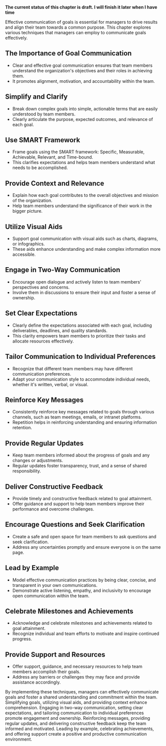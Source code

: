 **The current status of this chapter is draft. I will finish it later when I have time**

Effective communication of goals is essential for managers to drive results and align their team towards a common purpose. This chapter explores various techniques that managers can employ to communicate goals effectively.

**The Importance of Goal Communication**
----------------------------------------

* Clear and effective goal communication ensures that team members understand the organization's objectives and their roles in achieving them.
* It promotes alignment, motivation, and accountability within the team.

**Simplify and Clarify**
------------------------

* Break down complex goals into simple, actionable terms that are easily understood by team members.
* Clearly articulate the purpose, expected outcomes, and relevance of each goal.

**Use SMART Framework**
-----------------------

* Frame goals using the SMART framework: Specific, Measurable, Achievable, Relevant, and Time-bound.
* This clarifies expectations and helps team members understand what needs to be accomplished.

**Provide Context and Relevance**
---------------------------------

* Explain how each goal contributes to the overall objectives and mission of the organization.
* Help team members understand the significance of their work in the bigger picture.

**Utilize Visual Aids**
-----------------------

* Support goal communication with visual aids such as charts, diagrams, or infographics.
* These aids enhance understanding and make complex information more accessible.

**Engage in Two-Way Communication**
-----------------------------------

* Encourage open dialogue and actively listen to team members' perspectives and concerns.
* Involve them in discussions to ensure their input and foster a sense of ownership.

**Set Clear Expectations**
--------------------------

* Clearly define the expectations associated with each goal, including deliverables, deadlines, and quality standards.
* This clarity empowers team members to prioritize their tasks and allocate resources effectively.

**Tailor Communication to Individual Preferences**
--------------------------------------------------

* Recognize that different team members may have different communication preferences.
* Adapt your communication style to accommodate individual needs, whether it's written, verbal, or visual.

**Reinforce Key Messages**
--------------------------

* Consistently reinforce key messages related to goals through various channels, such as team meetings, emails, or intranet platforms.
* Repetition helps in reinforcing understanding and ensuring information retention.

**Provide Regular Updates**
---------------------------

* Keep team members informed about the progress of goals and any changes or adjustments.
* Regular updates foster transparency, trust, and a sense of shared responsibility.

**Deliver Constructive Feedback**
---------------------------------

* Provide timely and constructive feedback related to goal attainment.
* Offer guidance and support to help team members improve their performance and overcome challenges.

**Encourage Questions and Seek Clarification**
----------------------------------------------

* Create a safe and open space for team members to ask questions and seek clarification.
* Address any uncertainties promptly and ensure everyone is on the same page.

**Lead by Example**
-------------------

* Model effective communication practices by being clear, concise, and transparent in your own communications.
* Demonstrate active listening, empathy, and inclusivity to encourage open communication within the team.

**Celebrate Milestones and Achievements**
-----------------------------------------

* Acknowledge and celebrate milestones and achievements related to goal attainment.
* Recognize individual and team efforts to motivate and inspire continued progress.

**Provide Support and Resources**
---------------------------------

* Offer support, guidance, and necessary resources to help team members accomplish their goals.
* Address any barriers or challenges they may face and provide assistance accordingly.

By implementing these techniques, managers can effectively communicate goals and foster a shared understanding and commitment within the team. Simplifying goals, utilizing visual aids, and providing context enhance comprehension. Engaging in two-way communication, setting clear expectations, and tailoring communication to individual preferences promote engagement and ownership. Reinforcing messages, providing regular updates, and delivering constructive feedback keep the team informed and motivated. Leading by example, celebrating achievements, and offering support create a positive and productive communication environment.
